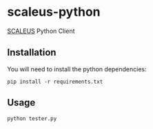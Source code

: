 # scaleus-python
[SCALEUS](https://github.com/bioinformatics-ua/scaleus) Python Client

## Installation

You will need to install the python dependencies:

    pip install -r requirements.txt

## Usage

```python
python tester.py
```

